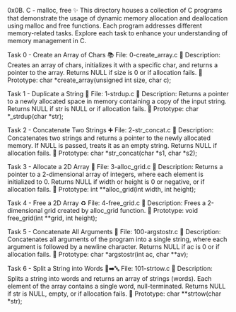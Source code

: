 0x0B. C - malloc, free ✨
This directory houses a collection of C programs that demonstrate the usage of dynamic memory allocation and deallocation using malloc and free functions. Each program addresses different memory-related tasks. Explore each task to enhance your understanding of memory management in C.

Task 0 - Create an Array of Chars 📚
File: 0-create_array.c
📝 Description: Creates an array of chars, initializes it with a specific char, and returns a pointer to the array. Returns NULL if size is 0 or if allocation fails.
💼 Prototype: char *create_array(unsigned int size, char c);

Task 1 - Duplicate a String 📝
File: 1-strdup.c
📝 Description: Returns a pointer to a newly allocated space in memory containing a copy of the input string. Returns NULL if str is NULL or if allocation fails.
💼 Prototype: char *_strdup(char *str);

Task 2 - Concatenate Two Strings ➕
File: 2-str_concat.c
📝 Description: Concatenates two strings and returns a pointer to the newly allocated memory. If NULL is passed, treats it as an empty string. Returns NULL if allocation fails.
💼 Prototype: char *str_concat(char *s1, char *s2);

Task 3 - Allocate a 2D Array 🌟
File: 3-alloc_grid.c
📝 Description: Returns a pointer to a 2-dimensional array of integers, where each element is initialized to 0. Returns NULL if width or height is 0 or negative, or if allocation fails.
💼 Prototype: int **alloc_grid(int width, int height);

Task 4 - Free a 2D Array ♻️
File: 4-free_grid.c
📝 Description: Frees a 2-dimensional grid created by alloc_grid function.
💼 Prototype: void free_grid(int **grid, int height);

Task 5 - Concatenate All Arguments 🔗
File: 100-argstostr.c
📝 Description: Concatenates all arguments of the program into a single string, where each argument is followed by a newline character. Returns NULL if ac is 0 or if allocation fails.
💼 Prototype: char *argstostr(int ac, char **av);

Task 6 - Split a String into Words 📝➡️🔤
File: 101-strtow.c
📝 Description: Splits a string into words and returns an array of strings (words). Each element of the array contains a single word, null-terminated. Returns NULL if str is NULL, empty, or if allocation fails.
💼 Prototype: char **strtow(char *str);
